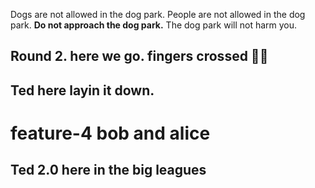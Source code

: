 
Dogs are not allowed in the dog park.
People are not allowed in the dog park.
**Do not approach the dog park.**
The dog park will not harm you. 

## Round 2. here we go. fingers crossed 🤞🏻

## Ted here layin it down. 


# feature-4 bob and alice


## Ted 2.0 here in the big leagues 

